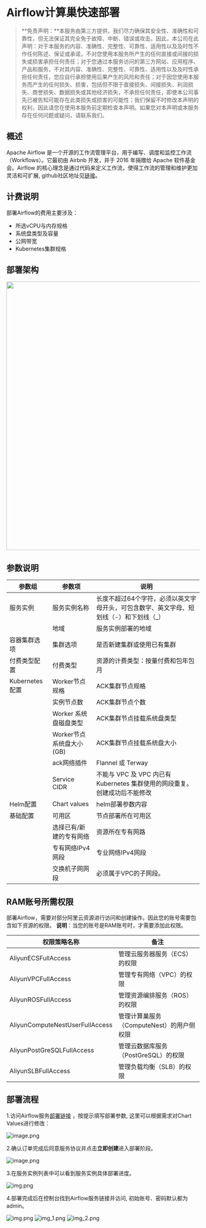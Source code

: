 # Airflow计算巢快速部署

>**免责声明：**本服务由第三方提供，我们尽力确保其安全性、准确性和可靠性，但无法保证其完全免于故障、中断、错误或攻击。因此，本公司在此声明：对于本服务的内容、准确性、完整性、可靠性、适用性以及及时性不作任何陈述、保证或承诺，不对您使用本服务所产生的任何直接或间接的损失或损害承担任何责任；对于您通过本服务访问的第三方网站、应用程序、产品和服务，不对其内容、准确性、完整性、可靠性、适用性以及及时性承担任何责任，您应自行承担使用后果产生的风险和责任；对于因您使用本服务而产生的任何损失、损害，包括但不限于直接损失、间接损失、利润损失、商誉损失、数据损失或其他经济损失，不承担任何责任，即使本公司事先已被告知可能存在此类损失或损害的可能性；我们保留不时修改本声明的权利，因此请您在使用本服务前定期检查本声明。如果您对本声明或本服务存在任何问题或疑问，请联系我们。


## 概述

Apache Airflow 是一个开源的工作流管理平台，用于编写、调度和监控工作流（Workflows）。它最初由 Airbnb 开发，并于 2016 年捐赠给 Apache 软件基金会。Airflow 的核心理念是通过代码来定义工作流，使得工作流的管理和维护更加灵活和可扩展, github社区地址见[链接](https://github.com/apache/airflow)。

## 计费说明

部署Airflow的费用主要涉及：

- 所选vCPU与内存规格
- 系统盘类型及容量
- 公网带宽
- Kubernetes集群规格

## 部署架构

<img src="Architecture.png" width="1500" height="700" align="bottom"/>

## 参数说明

| 参数组          | 参数项          | 说明                                               |
|--------------|--------------|--------------------------------------------------|
| 服务实例         | 服务实例名称       | 长度不超过64个字符，必须以英文字母开头，可包含数字、英文字母、短划线（-）和下划线（_）    |
|              | 地域           | 服务实例部署的地域                                        |
| 容器集群选项       | 集群选项         | 是否新建集群或使用已有集群                                    |                                          |
| 付费类型配置       | 付费类型         | 资源的计费类型：按量付费和包年包月                                |
| Kubernetes配置 | Worker节点规格   | ACK集群节点规格                                        |
|              | 实例节点数        | ACK集群节点个数                                        |
|              | Worker 系统盘磁盘类型 | ACK集群节点挂载系统盘类型                                   |
|              | Worker节点系统盘大小(GB) | ACK集群节点挂载系统盘大小                                   |
|              | ack网络插件      | Flannel 或 Terway                                 |
|              | Service CIDR | 不能与 VPC 及 VPC 内已有 Kubernetes 集群使用的网段重复。创建成功后不能修改 |
| Helm配置       | Chart values| helm部署参数内容                                       |
| 基础配置         | 可用区| 节点部署所在可用区                                        |
|              | 选择已有/新建的专有网络| 资源所在专有网路                                         |
|              | 专有网络IPv4网段| 专业网络IPv4网段                                       |                                          |
|              | 交换机子网网段| 必须属于VPC的子网段。                                     |  

## RAM账号所需权限

部署Airflow，需要对部分阿里云资源进行访问和创建操作。因此您的账号需要包含如下资源的权限。
  **说明**：当您的账号是RAM账号时，才需要添加此权限。

| 权限策略名称                          | 备注                                 |
|---------------------------------|------------------------------------|
| AliyunECSFullAccess             | 管理云服务器服务（ECS）的权限                   |
| AliyunVPCFullAccess             | 管理专有网络（VPC）的权限                     |
| AliyunROSFullAccess             | 管理资源编排服务（ROS）的权限                   |
| AliyunComputeNestUserFullAccess | 管理计算巢服务（ComputeNest）的用户侧权限         |
| AliyunPostGreSQLFullAccess      | 管理云数据库服务（PostGreSQL）的权限            |
| AliyunSLBFullAccess             | 管理负载均衡（SLB）的权限                     |

## 部署流程

1.访问Airflow服务[部署链接](https://computenest.console.aliyun.com/service/instance/create/default?type=user&ServiceName=Airflow%E7%A4%BE%E5%8C%BA%E7%89%88)
，按提示填写部署参数, 这里可以根据需求对Chart Values进行修改：

![image.png](1.png)

2.确认订单完成后同意服务协议并点击**立即创建**进入部署阶段。

![image.png](2.png)

3.在服务实例列表中可以看到服务实例具体部署进度。

![img.png](3.png)

4.部署完成后在控制台找到Airflow服务链接并访问, 初始账号、密码默认都为admin。

![img.png](4.png)
![img_1.png](5.png)
![img_2.png](6.png)